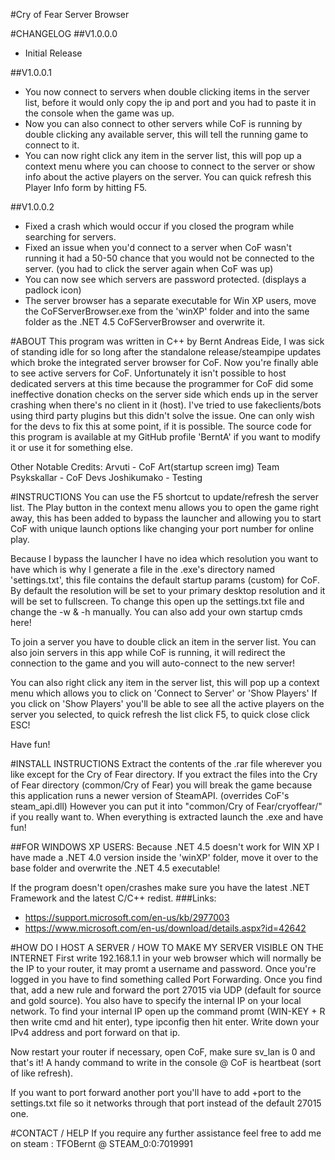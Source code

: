 #Cry of Fear Server Browser

#CHANGELOG
##V1.0.0.0
- Initial Release

##V1.0.0.1
- You now connect to servers when double clicking items in the server list, before it would only copy the ip and port and you had to paste it in the console when the game was up.
- Now you can also connect to other servers while CoF is running by double clicking any available server, this will tell the running game to connect to it.
- You can now right click any item in the server list, this will pop up a context menu where you can choose to connect to the server or show info about the active players on the server. You can quick refresh this Player Info form by hitting F5.

##V1.0.0.2
- Fixed a crash which would occur if you closed the program while searching for servers.
- Fixed an issue when you'd connect to a server when CoF wasn't running it had a 50-50 chance that you would not be connected to the server. (you had to click the server again when CoF was up)
- You can now see which servers are password protected. (displays a padlock icon)
- The server browser has a separate executable for Win XP users, move the CoFServerBrowser.exe from the 'winXP' folder and into the same folder as the .NET 4.5 CoFServerBrowser and overwrite it.

#ABOUT
This program was written in C++ by Bernt Andreas Eide, I was sick of standing idle for so long after the standalone release/steampipe updates which broke the integrated server browser for CoF.
Now you're finally able to see active servers for CoF.
Unfortunately it isn't possible to host dedicated servers at this time because the programmer for CoF did some ineffective donation checks on the server side which ends up in the server crashing when there's no client in it (host). I've tried to use fakeclients/bots using third party plugins but this didn't solve the issue. One can only wish for the devs to fix this at some point, if it is possible.
The source code for this program is available at my GitHub profile 'BerntA' if you want to modify it or use it for something else.

Other Notable Credits:
Arvuti - CoF Art(startup screen img)
Team Psykskallar - CoF Devs
Joshikumako - Testing

#INSTRUCTIONS
You can use the F5 shortcut to update/refresh the server list.
The Play button in the context menu allows you to open the game right away, this has been added to bypass the launcher and allowing you to start CoF with unique launch options like changing your port number for online play.

Because I bypass the launcher I have no idea which resolution you want to have which is why I generate a file in the .exe's directory named 'settings.txt', this file contains the default startup params (custom) for CoF.
By default the resolution will be set to your primary desktop resolution and it will be set to fullscreen.
To change this open up the settings.txt file and change the -w & -h manually.
You can also add your own startup cmds here!

To join a server you have to double click an item in the server list.
You can also join servers in this app while CoF is running, it will redirect the connection to the game and you will auto-connect to the new server!

You can also right click any item in the server list, this will pop up a context menu which allows you to click on 'Connect to Server' or 'Show Players'
If you click on 'Show Players' you'll be able to see all the active players on the server you selected, to quick refresh the list click F5, to quick close click ESC!

Have fun!

#INSTALL INSTRUCTIONS
Extract the contents of the .rar file wherever you like except for the Cry of Fear directory. 
If you extract the files into the Cry of Fear directory (common/Cry of Fear) you will break the game because this application runs a newer version of SteamAPI. (overrides CoF's steam_api.dll)
However you can put it into "common/Cry of Fear/cryoffear/" if you really want to.
When everything is extracted launch the .exe and have fun!

##FOR WINDOWS XP USERS:
Because .NET 4.5 doesn't work for WIN XP I have made a .NET 4.0 version inside the 'winXP' folder, move it over to the base folder and overwrite the .NET 4.5 executable!

If the program doesn't open/crashes make sure you have the latest .NET Framework and the latest C/C++ redist.
###Links:
- https://support.microsoft.com/en-us/kb/2977003
- https://www.microsoft.com/en-us/download/details.aspx?id=42642

#HOW DO I HOST A SERVER / HOW TO MAKE MY SERVER VISIBLE ON THE INTERNET
First write 192.168.1.1 in your web browser which will normally be the IP to your router, it may promt a username and password.
Once you're logged in you have to find something called Port Forwarding.
Once you find that, add a new rule and forward the port 27015 via UDP (default for source and gold source). You also have to specify the internal IP on your local network.
To find your internal IP open up the command promt (WIN-KEY + R then write cmd and hit enter), type ipconfig then hit enter. 
Write down your IPv4 address and port forward on that ip.

Now restart your router if necessary, open CoF, make sure sv_lan is 0 and that's it!
A handy command to write in the console @ CoF is heartbeat (sort of like refresh).

If you want to port forward another port you'll have to add +port <portNumber> to the settings.txt file so it networks through that port instead of the default 27015 one.

#CONTACT / HELP
If you require any further assistance feel free to add me on steam : TFOBernt @ STEAM_0:0:7019991

